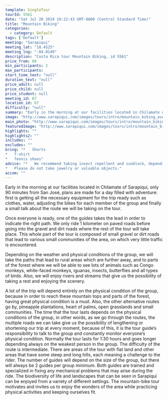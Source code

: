```yaml
---
template: SingleTour
tourId: 5561
date: "Sat Jul 20 2019 19:22:43 GMT-0600 (Central Standard Time)"
title: "Mountain Biking"
categories: 
  - category: Default
tags: ['Default']
meeting: "Sarapiqui"
meeting_lat: "10.4525"
meeting_lng: "-84.0149"
description: "Costa Rica tour Mountain Biking, id 5561"
price_from: 60
min_participants: 2
max_participants: 
start_time_text: "null"
duration_text: "null"
price_adult: null
price_child: null
price_student: null
meeting_id: 67
location_id: 67
difficulty: "null"
summary: "Early in the morning at our facilities located in Chilamate of Sarapiquí, only 90 minutes from San José, plans are made for a day filled with adventure: first is getting all the necessary equipment for the trip ready such as clothes, water, adjusting the bikes for each member of the group and finally a small talk about the route we will be taking on the tour."
image: "http://www.sarapiqui.com/images/tours/intro/mountain_biking_aventuras_sarapiqui_intro.png"
main_photo: "http://www.sarapiqui.com/images/tours/intro/mountain_biking_aventuras_sarapiqui_intro.png"
featuredImage: "http://www.sarapiqui.com/images/tours/intro/mountain_biking_aventuras_sarapiqui_intro.png"
highlights: ""
highlights2: ""
includes: ""
excludes: ""
bring: "*   Shorts
*   T-shirt
*   Tennis shoes"
advice: "*   We recommend taking insect repellent and sunblock, depending on the weather conditions.
*   Please do not take jewelry or valuable objects."
accom: ""
---
```

Early in the morning at our facilities located in Chilamate of Sarapiquí, only 90 minutes from San José, plans are made for a day filled with adventure: first is getting all the necessary equipment for the trip ready such as clothes, water, adjusting the bikes for each member of the group and finally a small talk about the route we will be taking on the tour.

Once everyone is ready, one of the guides takes the lead in order to indicate the right path. We only ride 1 kilometer on paved roads before going into the gravel and dirt roads where the rest of the tour will take place. This whole part of the tour is composed of small gravel or dirt roads that lead to various small communities of the area, on which very little traffic is encountered.

Depending on the weather and physical conditions of the group, we will take the paths that lead to rural areas which are further away, and to parts of the forest where we will be able to see lots of animals such as Congo monkeys, white-faced monkeys, iguanas, insects, butterflies and all types of birds. Also, we will enjoy rivers and streams that give us the possibility of taking a rest and enjoying the scenery.

A lot of the trip will depend entirely on the physical condition of the group, because in order to reach these mountain tops and parts of the forest, having great physical condition is a must. Also, the other alternative routes go by, pineapple plantations, heart of palms, open grasslands and small communities. The time that the tour lasts depends on the physical conditions of the group, in other words, as we go through the routes, the multiple roads we can take give us the possibility of lengthening or shortening our trip at every moment, because of this, it is the tour guide’s responsibility to talk to the group and constantly monitor everyone’s physical condition. Normally the tour lasts for 1:30 hours and goes longer depending always on the weakest person in the group. The difficulty of the route is intermediate. There are areas of the tour with flat land and other areas that have some steep and long hills, each meaning a challenge to the rider. The number of guides will depend on the size of the group, but there will always be 2 guides per group minimum. Both guides are trained and specialized in fixing any mechanical problems that may arise during the ride. The biodiversity of life and landscapes that can be seen in Sarapiquí can be enjoyed from a variety of different settings. The mountain-bike tour motivates and invites us to enjoy the wonders of the area while practicing physical activities and keeping ourselves fit.